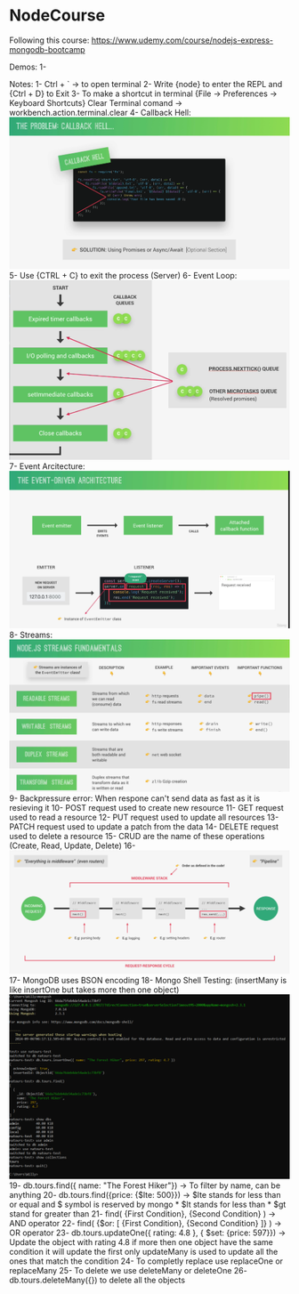 # NodeCourse

Following this course: https://www.udemy.com/course/nodejs-express-mongodb-bootcamp

Demos:
1-

Notes:
1- Ctrl + ` -> to open terminal
2- Write {node} to enter the REPL and {Ctrl + D} to Exit
3- To make a shortcut in terminal {File -> Preferences -> Keyboard Shortcuts} Clear Terminal comand -> workbench.action.terminal.clear
4- Callback Hell:
![alt text](image.png)
5- Use {CTRL + C} to exit the process (Server)
6- Event Loop:
![alt text](image-1.png)
7- Event Arcitecture:
![alt text](image-3.png)
8- Streams:
![alt text](image-2.png)
9- Backpressure error: When respone can't send data as fast as it is resieving it
10- POST request used to create new resource
11- GET request used to read a resource
12- PUT request used to update all resources
13- PATCH request used to update a patch from the data
14- DELETE request used to delete a resource
15- CRUD are the name of these operations (Create, Read, Update, Delete)
16- ![alt text](image-4.png)
17- MongoDB uses BSON encoding
18- Mongo Shell Testing: (insertMany is like insertOne but takes more then one object)
![alt text](image-5.png)
19- db.tours.find({ name: "The Forest Hiker"}) -> To filter by name, can be anything
20- db.tours.find({price: {$lte: 500}}) -> $lte stands for less than or equal and $ symbol is reserved by mongo
    * $lt stands for less than
    * $gt stand for greater than
21- find( {First Condition}, {Second Condition} ) -> AND operator
22- find( {$or: [ {First Condition}, {Second Condition} ]} ) -> OR operator
23- db.tours.updateOne({ rating: 4.8 }, { $set: {price: 597}}) -> Update the object with rating 4.8 if more then one object have the same condition it will update the first only updateMany is used to update all the ones that match the condition
24- To completly replace use replaceOne or replaceMany
25- To delete we use deleteMany or deleteOne
26- db.tours.deleteMany({}) to delete all the objects

